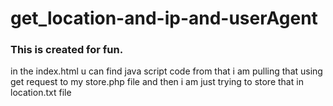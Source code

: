 # get_location-and-ip-and-userAgent
### This is created for fun.
in the index.html u can find java script code from that i am pulling that using get request
to my store.php file and then i am just trying to store that in location.txt file
